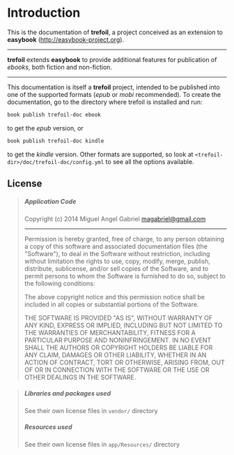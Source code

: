 Introduction
============

This is the documentation of **trefoil**, a project conceived as an extension
to **easybook** (<http://easybook-project.org>). 

---

**trefoil** extends **easybook** to provide additional features for publication
of *ebooks*, both fiction and non-fiction.

---

This documentation is itself a **trefoil** project, intended to be published into
one of the supported formats (*epub* or *mobi* recommended). To create the 
documentation, go to the directory where trefoil is installed and run:

~~~.bash
book publish trefoil-doc ebook 
~~~

to get the *epub* version, or

~~~.bash
book publish trefoil-doc kindle
~~~

to get the *kindle* version. Other formats are supported, so look at 
`<trefoil-dir>/doc/trefoil-doc/config.yml` to see all the options available.

## License

> ##### Application Code
> 
> Copyright (c) 2014 Miguel Angel Gabriel <magabriel@gmail.com>
> 
> - - -
> 
> Permission is hereby granted, free of charge, to any person obtaining a copy of
> this software and associated documentation files (the "Software"), to deal in
> the Software without restriction, including without limitation the rights to
> use, copy, modify, merge, publish, distribute, sublicense, and/or sell copies
> of the Software, and to permit persons to whom the Software is furnished to do
> so, subject to the following conditions:
> 
> The above copyright notice and this permission notice shall be included in all
> copies or substantial portions of the Software.
> 
> THE SOFTWARE IS PROVIDED "AS IS", WITHOUT WARRANTY OF ANY KIND, EXPRESS OR
> IMPLIED, INCLUDING BUT NOT LIMITED TO THE WARRANTIES OF MERCHANTABILITY,
> FITNESS FOR A PARTICULAR PURPOSE AND NONINFRINGEMENT. IN NO EVENT SHALL THE
> AUTHORS OR COPYRIGHT HOLDERS BE LIABLE FOR ANY CLAIM, DAMAGES OR OTHER
> LIABILITY, WHETHER IN AN ACTION OF CONTRACT, TORT OR OTHERWISE, ARISING FROM,
> OUT OF OR IN CONNECTION WITH THE SOFTWARE OR THE USE OR OTHER DEALINGS IN THE
> SOFTWARE.

> ##### Libraries and packages used ##
> 
> See their own license files in `vendor/` directory
>
> ##### Resources used ##
>
> See their own license files in `app/Resources/` directory
